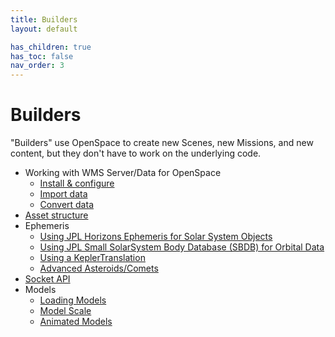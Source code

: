 ```yaml
---
title: Builders
layout: default

has_children: true
has_toc: false
nav_order: 3
---
```


# Builders
"Builders" use OpenSpace to create new Scenes, new Missions, and new content, but they don't have to work on the underlying code.

- Working with WMS Server/Data for OpenSpace
  - [Install & configure](wms/server-install)
  - [Import data](wms/server-import)
  - [Convert data](wms/server-conversion)
- [Asset structure](assets)
- Ephemeris
  - [Using JPL Horizons Ephemeris for Solar System Objects](ephemeris/horizons)
  - [Using JPL Small SolarSystem Body Database (SBDB) for Orbital Data](ephemeris/sbdb)
  - [Using a KeplerTranslation](ephemeris/kepler)
  - [Advanced Asteroids/Comets](ephemeris/asteroids)
- [Socket API](network/socket-api)
- Models
  - [Loading Models](models/model-loading)
  - [Model Scale](models/model-scale)
  - [Animated Models](models/model-animation)
